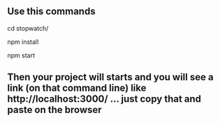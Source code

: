 ## Use this commands
cd stopwatch/

npm install

npm start

## Then your project will starts and you will see a link (on that command line) like http://localhost:3000/ ... just copy that and paste on the browser
